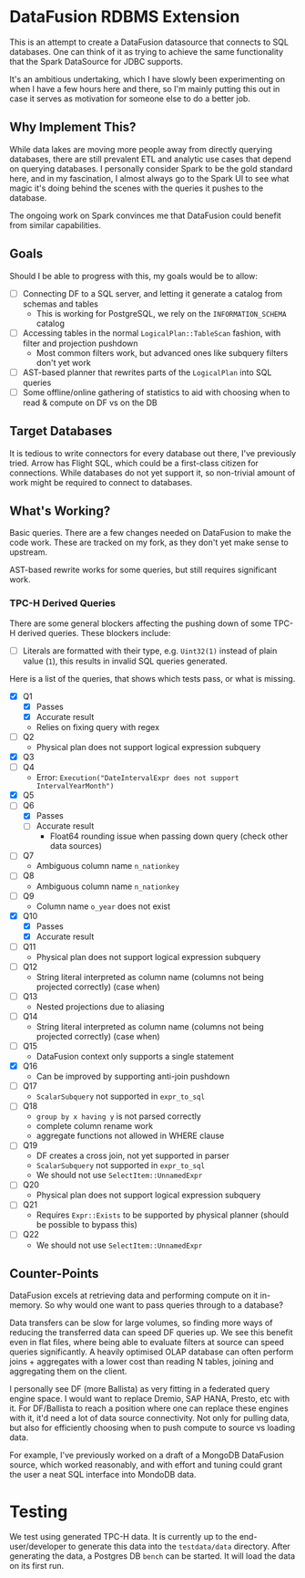 # DataFusion RDBMS Extension

This is an attempt to create a DataFusion datasource that connects to SQL databases.
One can think of it as trying to achieve the same functionality that the Spark DataSource for JDBC supports.

It's an ambitious undertaking, which I have slowly been experimenting on when I have a few hours here and there, so I'm mainly putting this out in case it serves as motivation for someone else to do a better job.

## Why Implement This?

While data lakes are moving more people away from directly querying databases, there are still prevalent ETL and analytic use cases that depend on querying databases. I personally consider Spark to be the gold standard here, and in my fascination, I almost always go to the Spark UI to see what magic it's doing behind the scenes with the queries it pushes to the database.

The ongoing work on Spark convinces me that DataFusion could benefit from similar capabilities.

## Goals

Should I be able to progress with this, my goals would be to allow:

- [ ] Connecting DF to a SQL server, and letting it generate a catalog from schemas and tables
  - This is working for PostgreSQL, we rely on the `INFORMATION_SCHEMA` catalog
- [ ] Accessing tables in the normal `LogicalPlan::TableScan` fashion, with filter and projection pushdown
  - Most common filters work, but advanced ones like subquery filters don't yet work
- [ ] AST-based planner that rewrites parts of the `LogicalPlan` into SQL queries
- [ ] Some offline/online gathering of statistics to aid with choosing when to read & compute on DF vs on the DB

## Target Databases

It is tedious to write connectors for every database out there, I've previously tried.
Arrow has Flight SQL, which could be a first-class citizen for connections. While databases do not yet support it, so non-trivial amount of work might be required to connect to databases.

## What's Working?

Basic queries. There are a few changes needed on DataFusion to make the code work. These are tracked on my fork, as they don't yet make sense to upstream.

AST-based rewrite works for some queries, but still requires significant work.
### TPC-H Derived Queries

There are some general blockers affecting the pushing down of some TPC-H derived queries.
These blockers include:

- [ ] Literals are formatted with their type, e.g. `Uint32(1)` instead of plain value (`1`), this results in invalid SQL queries generated.

Here is a list of the queries, that shows which tests pass, or what is missing.

- [x] Q1
  - [x] Passes
  - [x] Accurate result
  - Relies on fixing query with regex
- [ ] Q2
  - Physical plan does not support logical expression subquery
- [x] Q3
- [ ] Q4
  - Error: `Execution("DateIntervalExpr does not support IntervalYearMonth")`
- [x] Q5
- [ ] Q6
  - [x] Passes
  - [ ] Accurate result
    - Float64 rounding issue when passing down query (check other data sources)
- [ ] Q7
  - Ambiguous column name `n_nationkey`
- [ ] Q8
  - Ambiguous column name `n_nationkey`
- [ ] Q9
  - Column name `o_year` does not exist
- [x] Q10
  - [x] Passes
  - [x] Accurate result
- [ ] Q11
  - Physical plan does not support logical expression subquery
- [ ] Q12
  - String literal interpreted as column name (columns not being projected correctly) (case when)
- [ ] Q13
  - Nested projections due to aliasing
- [ ] Q14
  - String literal interpreted as column name (columns not being projected correctly) (case when)
- [ ] Q15
  - DataFusion context only supports a single statement
- [x] Q16
  - Can be improved by supporting anti-join pushdown
- [ ] Q17
  - `ScalarSubquery` not supported in `expr_to_sql`
- [ ] Q18
  - `group by x having y` is not parsed correctly
  - complete column rename work
  - aggregate functions not allowed in WHERE clause
- [ ] Q19
  - DF creates a cross join, not yet supported in parser
  - `ScalarSubquery` not supported in `expr_to_sql`
  - We should not use `SelectItem::UnnamedExpr`
- [ ] Q20
   - Physical plan does not support logical expression subquery
- [ ] Q21
  - Requires `Expr::Exists` to be supported by physical planner (should be possible to bypass this)
- [ ] Q22
  - We should not use `SelectItem::UnnamedExpr`


## Counter-Points

DataFusion excels at retrieving data and performing compute on it in-memory. So why would one want to pass queries through to a database?

Data transfers can be slow for large volumes, so finding more ways of reducing the transferred data can speed DF queries up.
We see this benefit even in flat files, where being able to evaluate filters at source can speed queries significantly.
A heavily optimised OLAP database can often perform joins + aggregates with a lower cost than reading N tables, joining and aggregating them on the client.

I personally see DF (more Ballista) as very fitting in a federated query engine space. I would want to replace Dremio, SAP HANA, Presto, etc with it. For DF/Ballista to reach a position where one can replace these engines with it, it'd need a lot of data source connectivity. Not only for pulling data, but also for efficiently choosing when to push compute to source vs loading data.

For example, I've previously worked on a draft of a MongoDB DataFusion source, which worked reasonably, and with effort and tuning could grant the user a neat SQL interface into MondoDB data.

# Testing

We test using generated TPC-H data. It is currently up to the end-user/developer to generate this data into the `testdata/data` directory.
After generating the data, a Postgres DB `bench` can be started. It will load the data on its first run.
